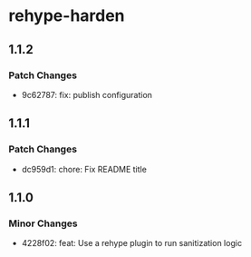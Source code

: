 # rehype-harden

## 1.1.2

### Patch Changes

- 9c62787: fix: publish configuration

## 1.1.1

### Patch Changes

- dc959d1: chore: Fix README title

## 1.1.0

### Minor Changes

- 4228f02: feat: Use a rehype plugin to run sanitization logic
